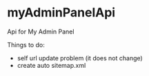 # myAdminPanelApi
Api for My Admin Panel

Things to do: 
- self url update problem (it does not change)
- create auto sitemap.xml